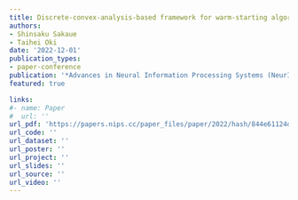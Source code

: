 ```yaml
---
title: Discrete-convex-analysis-based framework for warm-starting algorithms with predictions
authors:
- Shinsaku Sakaue
- Taihei Oki
date: '2022-12-01'
publication_types:
- paper-conference
publication: '*Advances in Neural Information Processing Systems (NeurIPS)*'
featured: true

links:
#- name: Paper
#  url: ''
url_pdf: 'https://papers.nips.cc/paper_files/paper/2022/hash/844e61124d9e1f58632bf0c8968ad728-Abstract-Conference.html'
url_code: ''
url_dataset: ''
url_poster: ''
url_project: ''
url_slides: ''
url_source: ''
url_video: ''
---
```


